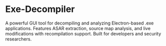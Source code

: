 # Exe-Decompiler
A powerful GUI tool for decompiling and analyzing Electron-based .exe applications. Features ASAR extraction, source map analysis, and live modifications with recompilation support. Built for developers and security researchers.
